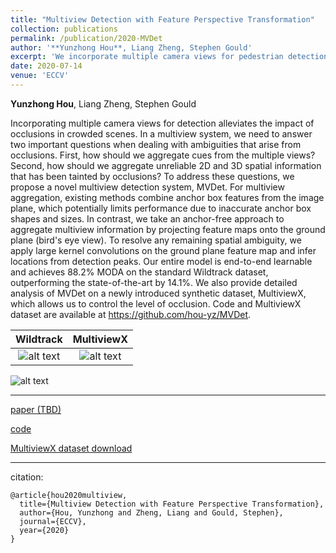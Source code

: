 ```yaml
---
title: "Multiview Detection with Feature Perspective Transformation"
collection: publications
permalink: /publication/2020-MVDet
author: '**Yunzhong Hou**, Liang Zheng, Stephen Gould'
excerpt: 'We incorporate multiple camera views for pedestrian detection in heavy occluded scenes. Specifically, we propose an anchor-free fully convolutional multiview detector, MVDet, that relies on feature map perspective transformation. In addition, we create a novel synthetic dataset, MultiviewX, for additional evaluation.'
date: 2020-07-14
venue: 'ECCV'
---
```



**Yunzhong Hou**, Liang Zheng, Stephen Gould


Incorporating multiple camera views for detection alleviates the impact of occlusions in crowded scenes. In a multiview system, we need to answer two important questions when dealing with ambiguities that arise from occlusions. First, how should we aggregate cues from the multiple views? Second, how should we aggregate unreliable 2D and 3D spatial information that has been tainted by occlusions? To address these questions, we propose a novel multiview detection system, MVDet. For multiview aggregation, existing methods combine anchor box features from the image plane, which potentially limits performance due to inaccurate anchor box shapes and sizes. In contrast, we take an anchor-free approach to aggregate multiview information by projecting feature maps onto the ground plane (bird's eye view). To resolve any remaining spatial ambiguity, we apply large kernel convolutions on the ground plane feature map and infer locations from detection peaks. Our entire model is end-to-end learnable and achieves 88.2\% MODA on the standard Wildtrack dataset, outperforming the state-of-the-art by 14.1\%. We also provide detailed analysis of MVDet on a newly introduced synthetic dataset, MultiviewX, which allows us to control the level of occlusion. Code and MultiviewX dataset are available at https://github.com/hou-yz/MVDet.

Wildtrack             |  MultiviewX
:-------------------------:|:-------------------------:
![alt text](/images/eccv2020_mvdet_wildtrack.gif "Demo on Wildtrack dataset.")  |  ![alt text](/images/eccv2020_mvdet_multiviewx.gif "Demo on MultiviewX dataset.")

![alt text](/images/eccv2020_mvdet_architecture.png "Architecture for MVDet.")

---
[paper (TBD)]()

[code](https://github.com/hou-yz/MVDet)

[MultiviewX dataset download](https://1drv.ms/u/s!AtzsQybTubHfgP9BJt2g7R_Ku4X3Pg?e=GFGeVn)

---
citation:
```
@article{hou2020multiview,
  title={Multiview Detection with Feature Perspective Transformation},
  author={Hou, Yunzhong and Zheng, Liang and Gould, Stephen},
  journal={ECCV},
  year={2020}
}
```